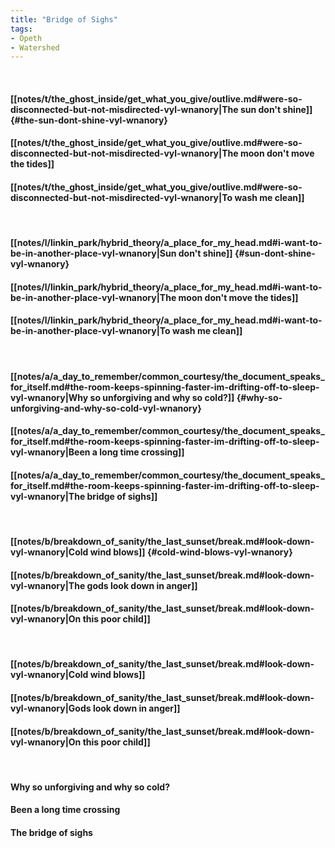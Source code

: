 ```yaml
---
title: "Bridge of Sighs"
tags:
- Opeth
- Watershed
---
```

&nbsp;
#### [[notes/t/the_ghost_inside/get_what_you_give/outlive.md#were-so-disconnected-but-not-misdirected-vyl-wnanory|The sun don't shine]] {#the-sun-dont-shine-vyl-wnanory}
#### [[notes/t/the_ghost_inside/get_what_you_give/outlive.md#were-so-disconnected-but-not-misdirected-vyl-wnanory|The moon don't move the tides]]
#### [[notes/t/the_ghost_inside/get_what_you_give/outlive.md#were-so-disconnected-but-not-misdirected-vyl-wnanory|To wash me clean]]
&nbsp;
#### [[notes/l/linkin_park/hybrid_theory/a_place_for_my_head.md#i-want-to-be-in-another-place-vyl-wnanory|Sun don't shine]] {#sun-dont-shine-vyl-wnanory}
#### [[notes/l/linkin_park/hybrid_theory/a_place_for_my_head.md#i-want-to-be-in-another-place-vyl-wnanory|The moon don't move the tides]]
#### [[notes/l/linkin_park/hybrid_theory/a_place_for_my_head.md#i-want-to-be-in-another-place-vyl-wnanory|To wash me clean]]
&nbsp;
#### [[notes/a/a_day_to_remember/common_courtesy/the_document_speaks_for_itself.md#the-room-keeps-spinning-faster-im-drifting-off-to-sleep-vyl-wnanory|Why so unforgiving and why so cold?]] {#why-so-unforgiving-and-why-so-cold-vyl-wnanory}
#### [[notes/a/a_day_to_remember/common_courtesy/the_document_speaks_for_itself.md#the-room-keeps-spinning-faster-im-drifting-off-to-sleep-vyl-wnanory|Been a long time crossing]]
#### [[notes/a/a_day_to_remember/common_courtesy/the_document_speaks_for_itself.md#the-room-keeps-spinning-faster-im-drifting-off-to-sleep-vyl-wnanory|The bridge of sighs]]
&nbsp;
#### [[notes/b/breakdown_of_sanity/the_last_sunset/break.md#look-down-vyl-wnanory|Cold wind blows]] {#cold-wind-blows-vyl-wnanory}
#### [[notes/b/breakdown_of_sanity/the_last_sunset/break.md#look-down-vyl-wnanory|The gods look down in anger]]
#### [[notes/b/breakdown_of_sanity/the_last_sunset/break.md#look-down-vyl-wnanory|On this poor child]]
&nbsp;
#### [[notes/b/breakdown_of_sanity/the_last_sunset/break.md#look-down-vyl-wnanory|Cold wind blows]]
#### [[notes/b/breakdown_of_sanity/the_last_sunset/break.md#look-down-vyl-wnanory|Gods look down in anger]]
#### [[notes/b/breakdown_of_sanity/the_last_sunset/break.md#look-down-vyl-wnanory|On this poor child]]
&nbsp;
#### Why so unforgiving and why so cold?
#### Been a long time crossing
#### The bridge of sighs
